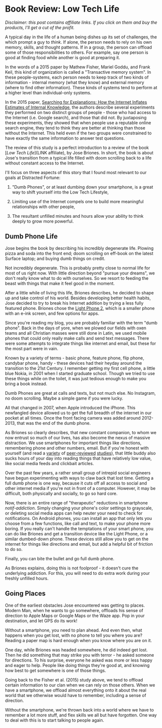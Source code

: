 Book Review: Low Tech Life
==========================

_Disclaimer:  this post contains affiliate links.  If you click on them and buy the products, I'll get a cut of the profit._ 

A typical day in the life of a human being dishes up its set of challenges, the which prompt a guy to *think*.  If alone, the person needs to rely on his own memory, skills, and thought patterns.  If in a group, the person can offload some of those responsibilities to others.  For example, say one person is good at finding food while another is good at preparing it.

In the words of a 2015 paper by Mathew Fisher, Mariel Goddu, and Frank Keil, this kind of organization is called a "Transactive memory system".  In these people-systems, each person needs to keep track of two kinds of information - internal memory (what they know) and external memory (where to find other information).  These kinds of systems tend to perform at a higher level than individual-only systems.

In the 2015 paper, [Searching for Explanations: How the Internet Inflates Estimates of Internal Knowledge](LINK), the authors describe several experiments they performed on two distinct groups of people - those who had access to the Internet (i.e. Google search), and those that did not.  By juxtaposing these experiments, they showed that when people use a reputable online search engine, they tend to think they are better at thinking than those without the Internet.  This held even if the two groups were constrained to have exactly the same information to answer test questions.

The review of this study is a perfect introduction to a review of the book [_Low Tech Life_](LINK affiliate), by Jose Briones.  In short, the book is about Jose's transition from a typical life filled with doom scrolling back to a life without constant access to the Internet.

I'll focus on three aspects of this story that I found most relevant to our goals at Distracted Fortune:

1. "Dumb Phones", or at least dumbing down your smartphone, is a great way to shift yourself into the Low Tech Lifestyle,

2. Limiting use of the Internet compels one to build more meaningful relationships with other people,

3. The resultant unfilled minutes and hours allow your ability to think deeply to grow more powerful.

## Dumb Phone Life

Jose begins the book by describing his incredibly degenerate life.  Plowing pizza and soda into the front end; doom scrolling on eff-book on the latest Surface laptop; and buying dumb things on credit.

Not incredibly degenerate.  This is probably pretty close to normal life for most of us right now.  With little direction beyond "pursue your dreams", we don't really know what to do with ourselves.  So we resort to feeding the beast with things that make it feel good in the moment.

After a little while of living this life, Briones describes, he decided to shape up and take control of his world.  Besides developing better health habits, Jose decided to try to break his Internet addition by trying a less fully featured phone.  Briones chose the [Light Phone 2](LINK), which is a smaller phone with an e-ink screen, and few options for apps.

Since you're reading my blog, you are probably familiar with the term "dumb phone".  Back in the days of yore, when we plowed our fields with oxen teams and all Christian masses were still done in Latin, we used mobile phones that could only really make calls and send text messages.  There were some attempts to integrate things like internet and email, but these for the most part were in vain.

Known by a variety of terms - basic phone, feature phone, flip phone, candybar phone, handy - these devices had their heyday around the transition to the 21st Century.  I remember getting my first cell phone, a little blue Nokia, in 2001 when I started graduate school.  Though we tried to use these things while on the toilet, it was just tedious enough to make you bring a book instead.

Dumb Phones are great at calls and texts, but not much else.  No Instagram, no doom scrolling.  Maybe a simple game if you were lucky.

All that changed in 2007, when Apple introduced the iPhone.  This newfangled device allowed us to get the full breadth of the internet in our pocket at all times.  Once the front facing camera was added around 2012-2013, that was the end of the dumb phone.

As Briones so clearly describes, that new constant companion, to whom we now entrust so much of our lives, has also become the nexus of massive distraction.  We use smartphones for important things like directions, remembering phone and other numbers, email.  But if you're honest with yourself (and read a [variety](LINK) of [peer-reviewed](LINK) [studies](LINK)), that little buddy also sucks hours of your day into reading things that have relatively low value, like social media feeds and clickbait articles.  

Over the past few years, a rather small group of intrepid social engineers have begun experimenting with ways to claw back that lost time.  Getting a full dumb phone is one way, because it cuts off all access to social and other internet media if you're not in front of a computer.  However, it may be difficult, both physically and socially, to go so hard core.

Now, there is an entire range of "therapeutic" reductions in smartphone _notif-addiction_.  Simply changing your phone's color settings to grayscale, or deleting social media apps can help neuter your need to check for notifications.  On Android phones, you can install an app that only lets you choose from a few functions, like call and text, to make your phone more boring.  If you really can't handle the temptations of your smart phone, you can do like Briones and get a transition device like the Light Phone, or a similar dumbed-down phone.  These devices still allow you to get on the internet for things like directions and email, but add a helpful bit of friction to do so.

Finally, you can bite the bullet and go full dumb phone.

As Briones explains, doing this is not foolproof - it doesn't cure the underlying addiction.  For this, you will need to do extra work during your freshly unfilled hours.

## Going Places

One of the earliest obstacles Jose encountered was getting to places.  Modern Man, when he wants to go somewhere, offloads his sense of direction to Apple Maps or Google Maps or the Waze app.  Pop in your destination, and let GPS do its work!

Without a smartphone, you need to plan ahead.  And even then, what happens when you get lost, with no phone to tell you where you are?  Reading a paper map is hard enough when you know where you are on it.

One day, while Briones was headed somewhere, he did indeed get lost.  Then he did something that may strike you with terror - he asked someone for directions.  To his surprise, everyone he asked was more or less happy and eager to help.  People like doing things they're good at, and knowing how best to get somewhere is one of those things.

Going back to the Fisher et al. (2015) study above, we tend to offload certain information to our clan when we can rely on those others.  When we have a smartphone, we offload almost everything onto it about the real world that we otherwise would have to remember, including a sense of direction.

Without the smartphone, we're thrown back into a world where we have to remember a lot more stuff, and flex skills we all but have forgotten.  One way to deal with this is to start talking to people again.  


